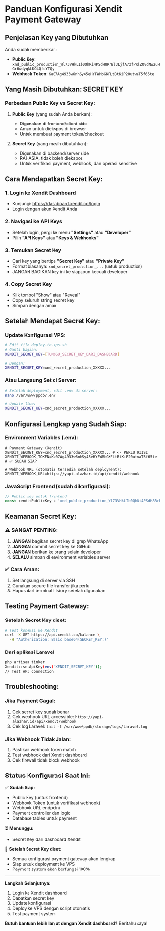 # Panduan Konfigurasi Xendit Payment Gateway

## Penjelasan Key yang Dibutuhkan

Anda sudah memberikan:
- **Public Key**: `xnd_public_production_Wl73VHkLIb0QhRi4PSdH8RrBl3LjfA7zfPKlZOvdNw2uHGr6wdyqALKO4QfcYTQy`
- **Webhook Token**: `Ka07Ag4933w6nhSy45eHYFWMbGKFLtBtKiP20utwaT5f65te`

## Yang Masih Dibutuhkan: SECRET KEY

### Perbedaan Public Key vs Secret Key:

1. **Public Key** (yang sudah Anda berikan):
   - Digunakan di frontend/client side
   - Aman untuk diekspos di browser
   - Untuk membuat payment token/checkout

2. **Secret Key** (yang masih dibutuhkan):
   - Digunakan di backend/server side
   - RAHASIA, tidak boleh diekspos
   - Untuk verifikasi payment, webhook, dan operasi sensitive

## Cara Mendapatkan Secret Key:

### 1. Login ke Xendit Dashboard
- Kunjungi: https://dashboard.xendit.co/login
- Login dengan akun Xendit Anda

### 2. Navigasi ke API Keys
- Setelah login, pergi ke menu **"Settings"** atau **"Developer"**
- Pilih **"API Keys"** atau **"Keys & Webhooks"**

### 3. Temukan Secret Key
- Cari key yang bertipe **"Secret Key"** atau **"Private Key"**
- Format biasanya: `xnd_secret_production_...` (untuk production)
- JANGAN BAGIKAN key ini ke siapapun kecuali developer

### 4. Copy Secret Key
- Klik tombol "Show" atau "Reveal" 
- Copy seluruh string secret key
- Simpan dengan aman

## Setelah Mendapat Secret Key:

### Update Konfigurasi VPS:
```bash
# Edit file deploy-to-vps.sh
# Ganti bagian:
XENDIT_SECRET_KEY=[TUNGGU_SECRET_KEY_DARI_DASHBOARD]

# Dengan:
XENDIT_SECRET_KEY=xnd_secret_production_XXXXX...
```

### Atau Langsung Set di Server:
```bash
# Setelah deployment, edit .env di server:
nano /var/www/ppdb/.env

# Update line:
XENDIT_SECRET_KEY=xnd_secret_production_XXXXX...
```

## Konfigurasi Lengkap yang Sudah Siap:

### Environment Variables (.env):
```env
# Payment Gateway (Xendit)
XENDIT_SECRET_KEY=xnd_secret_production_XXXXX... # <- PERLU DIISI
XENDIT_WEBHOOK_TOKEN=Ka07Ag4933w6nhSy45eHYFWMbGKFLtBtKiP20utwaT5f65te # ✅ SUDAH SIAP

# Webhook URL (otomatis tersedia setelah deployment):
XENDIT_WEBHOOK_URL=https://yapi-alazhar.id/api/xendit/webhook
```

### JavaScript Frontend (sudah dikonfigurasi):
```javascript
// Public key untuk frontend
const xenditPublicKey = 'xnd_public_production_Wl73VHkLIb0QhRi4PSdH8RrBl3LjfA7zfPKlZOvdNw2uHGr6wdyqALKO4QfcYTQy';
```

## Keamanan Secret Key:

### ⚠️ SANGAT PENTING:
1. **JANGAN** bagikan secret key di grup WhatsApp
2. **JANGAN** commit secret key ke GitHub
3. **JANGAN** berikan ke orang selain developer
4. **SELALU** simpan di environment variables server

### ✅ Cara Aman:
1. Set langsung di server via SSH
2. Gunakan secure file transfer jika perlu
3. Hapus dari terminal history setelah digunakan

## Testing Payment Gateway:

### Setelah Secret Key diset:
```bash
# Test koneksi ke Xendit
curl -X GET https://api.xendit.co/balance \
  -H "Authorization: Basic base64(SECRET_KEY:)"
```

### Dari aplikasi Laravel:
```bash
php artisan tinker
Xendit::setApiKey(env('XENDIT_SECRET_KEY'));
// Test API connection
```

## Troubleshooting:

### Jika Payment Gagal:
1. Cek secret key sudah benar
2. Cek webhook URL accessible: `https://yapi-alazhar.id/api/xendit/webhook`
3. Cek log Laravel: `tail -f /var/www/ppdb/storage/logs/laravel.log`

### Jika Webhook Tidak Jalan:
1. Pastikan webhook token match
2. Test webhook dari Xendit dashboard
3. Cek firewall tidak block webhook

## Status Konfigurasi Saat Ini:

✅ **Sudah Siap:**
- Public Key (untuk frontend)
- Webhook Token (untuk verifikasi webhook)
- Webhook URL endpoint
- Payment controller dan logic
- Database tables untuk payment

⏳ **Menunggu:**
- Secret Key dari dashboard Xendit

🚀 **Setelah Secret Key diset:**
- Semua konfigurasi payment gateway akan lengkap
- Siap untuk deployment ke VPS
- Payment system akan berfungsi 100%

---

**Langkah Selanjutnya:**
1. Login ke Xendit dashboard
2. Dapatkan secret key
3. Update konfigurasi
4. Deploy ke VPS dengan script otomatis
5. Test payment system

**Butuh bantuan lebih lanjut dengan Xendit dashboard?** Beritahu saya!
